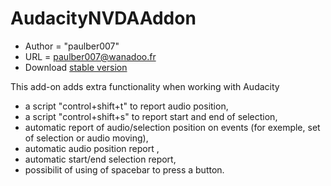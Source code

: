 # AudacityNVDAAddon #

*	Author = "paulber007"
*	URL = paulber007@wanadoo.fr
*	Download [stable version][1]

This add-on adds extra functionality when working with Audacity
* a script "control+shift+t" to report audio position,
* a script "control+shift+s" to report start and end of selection,
* automatic report of audio/selection position on events (for exemple, set of selection or audio moving),
* automatic audio position report ,
* automatic start/end selection report,
* possibilit of using of spacebar to press a button.


[1]: https://rawgit.com/paulber007/AllMyNVDAAddons/master/audacity/audacity-2.1.nvda-addon